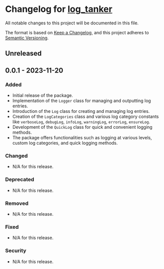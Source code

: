 # Changelog for [log_tanker](README.md)

All notable changes to this project will be documented in this file.

The format is based on [Keep a Changelog](https://keepachangelog.com/en/1.0.0/),
and this project adheres to [Semantic Versioning](https://semver.org/spec/v2.0.0.html).

## Unreleased

## 0.0.1 - 2023-11-20

### Added
- Initial release of the package.
- Implementation of the `Logger` class for managing and outputting log entries.
- Introduction of the `Log` class for creating and managing log entries.
- Creation of the `LogCategories` class and various log category constants like `verboseLog`, `debugLog`, `infoLog`, `warningLog`, `errorLog`, `ensureLog`.
- Development of the `QuickLog` class for quick and convenient logging methods.
- The package offers functionalities such as logging at various levels, custom log categories, and quick logging methods.

### Changed
- N/A for this release.

### Deprecated
- N/A for this release.

### Removed
- N/A for this release.

### Fixed
- N/A for this release.

### Security
- N/A for this release.

